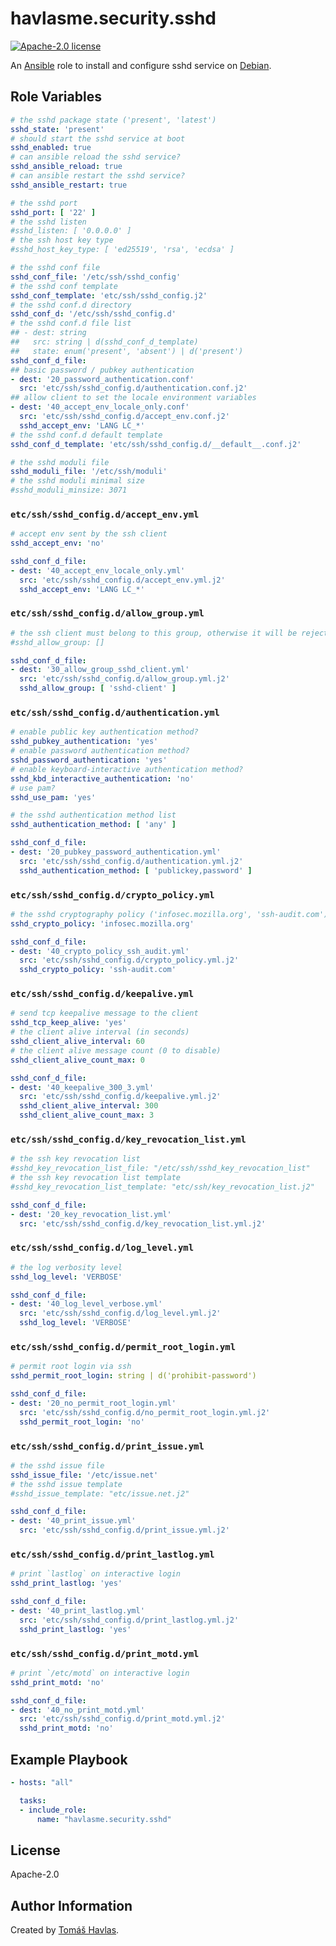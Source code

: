 havlasme.security.sshd
======================

[![Apache-2.0 license][license-image]][license-link]

An [Ansible](https://www.ansible.com/) role to install and configure sshd service on [Debian](https://www.debian.org/).


Role Variables
--------------

```yaml
# the sshd package state ('present', 'latest')
sshd_state: 'present'
# should start the sshd service at boot
sshd_enabled: true
# can ansible reload the sshd service?
sshd_ansible_reload: true
# can ansible restart the sshd service?
sshd_ansible_restart: true

# the sshd port
sshd_port: [ '22' ]
# the sshd listen
#sshd_listen: [ '0.0.0.0' ]
# the ssh host key type
#sshd_host_key_type: [ 'ed25519', 'rsa', 'ecdsa' ]

# the sshd conf file
sshd_conf_file: '/etc/ssh/sshd_config'
# the sshd conf template
sshd_conf_template: 'etc/ssh/sshd_config.j2'
# the sshd conf.d directory
sshd_conf_d: '/etc/ssh/sshd_config.d'
# the sshd conf.d file list
## - dest: string
##   src: string | d(sshd_conf_d_template)
##   state: enum('present', 'absent') | d('present')
sshd_conf_d_file:
## basic password / pubkey authentication
- dest: '20_password_authentication.conf'
  src: 'etc/ssh/sshd_config.d/authentication.conf.j2'
## allow client to set the locale environment variables
- dest: '40_accept_env_locale_only.conf'
  src: 'etc/ssh/sshd_config.d/accept_env.conf.j2'
  sshd_accept_env: 'LANG LC_*'
# the sshd conf.d default template
sshd_conf_d_template: 'etc/ssh/sshd_config.d/__default__.conf.j2'

# the sshd moduli file
sshd_moduli_file: '/etc/ssh/moduli'
# the sshd moduli minimal size
#sshd_moduli_minsize: 3071
```

### `etc/ssh/sshd_config.d/accept_env.yml`

```yaml title='etc/ssh/sshd_config.d/accept_env.yml'
# accept env sent by the ssh client
sshd_accept_env: 'no'
```

```yaml
sshd_conf_d_file:
- dest: '40_accept_env_locale_only.yml'
  src: 'etc/ssh/sshd_config.d/accept_env.yml.j2'
  sshd_accept_env: 'LANG LC_*'
```

### `etc/ssh/sshd_config.d/allow_group.yml`

```yaml title='etc/ssh/sshd_config.d/allow_group.yml'
# the ssh client must belong to this group, otherwise it will be rejected
#sshd_allow_group: []
```

```yaml
sshd_conf_d_file:
- dest: '30_allow_group_sshd_client.yml'
  src: 'etc/ssh/sshd_config.d/allow_group.yml.j2'
  sshd_allow_group: [ 'sshd-client' ]
```

### `etc/ssh/sshd_config.d/authentication.yml`

```yaml title='etc/ssh/sshd_config.d/authentication.yml'
# enable public key authentication method?
sshd_pubkey_authentication: 'yes'
# enable password authentication method?
sshd_password_authentication: 'yes'
# enable keyboard-interactive authentication method?
sshd_kbd_interactive_authentication: 'no'
# use pam?
sshd_use_pam: 'yes'

# the sshd authentication method list
sshd_authentication_method: [ 'any' ]
```

```yaml
sshd_conf_d_file:
- dest: '20_pubkey_password_authentication.yml'
  src: 'etc/ssh/sshd_config.d/authentication.yml.j2'
  sshd_authentication_method: [ 'publickey,password' ]
```

### `etc/ssh/sshd_config.d/crypto_policy.yml`

```yaml title='etc/ssh/sshd_config.d/crypto_policy.yml'
# the sshd cryptography policy ('infosec.mozilla.org', 'ssh-audit.com')
sshd_crypto_policy: 'infosec.mozilla.org'
```

```yaml
sshd_conf_d_file:
- dest: '40_crypto_policy_ssh_audit.yml'
  src: 'etc/ssh/sshd_config.d/crypto_policy.yml.j2'
  sshd_crypto_policy: 'ssh-audit.com'
```

### `etc/ssh/sshd_config.d/keepalive.yml`

```yaml title='etc/ssh/sshd_config.d/keepalive.yml'
# send tcp keepalive message to the client
sshd_tcp_keep_alive: 'yes'
# the client alive interval (in seconds)
sshd_client_alive_interval: 60
# the client alive message count (0 to disable)
sshd_client_alive_count_max: 0
```

```yaml
sshd_conf_d_file:
- dest: '40_keepalive_300_3.yml'
  src: 'etc/ssh/sshd_config.d/keepalive.yml.j2'
  sshd_client_alive_interval: 300
  sshd_client_alive_count_max: 3
```

### `etc/ssh/sshd_config.d/key_revocation_list.yml`

```yaml title='etc/ssh/sshd_config.d/sshd_key_revocation_list.yml'
# the ssh key revocation list
#sshd_key_revocation_list_file: "/etc/ssh/sshd_key_revocation_list"
# the ssh key revocation list template
#sshd_key_revocation_list_template: "etc/ssh/key_revocation_list.j2"
```

```yaml
sshd_conf_d_file:
- dest: '20_key_revocation_list.yml'
  src: 'etc/ssh/sshd_config.d/key_revocation_list.yml.j2'
```

### `etc/ssh/sshd_config.d/log_level.yml`

```yaml title='etc/ssh/sshd_config.d/log_level.yml'
# the log verbosity level
sshd_log_level: 'VERBOSE'
```

```yaml
sshd_conf_d_file:
- dest: '40_log_level_verbose.yml'
  src: 'etc/ssh/sshd_config.d/log_level.yml.j2'
  sshd_log_level: 'VERBOSE'
```

### `etc/ssh/sshd_config.d/permit_root_login.yml`

```yaml title='etc/ssh/sshd_config.d/permit_root_login.yml'
# permit root login via ssh
sshd_permit_root_login: string | d('prohibit-password')
```

```yaml
sshd_conf_d_file:
- dest: '20_no_permit_root_login.yml'
  src: 'etc/ssh/sshd_config.d/no_permit_root_login.yml.j2'
  sshd_permit_root_login: 'no'
```

### `etc/ssh/sshd_config.d/print_issue.yml`

```yaml title='etc/ssh/sshd_config.d/print_issue.yml'
# the sshd issue file
sshd_issue_file: '/etc/issue.net'
# the sshd issue template
#sshd_issue_template: "etc/issue.net.j2"
```

```yaml
sshd_conf_d_file:
- dest: '40_print_issue.yml'
  src: 'etc/ssh/sshd_config.d/print_issue.yml.j2'
```

### `etc/ssh/sshd_config.d/print_lastlog.yml`

```yaml title='etc/ssh/sshd_config.d/print_lastlog.yml'
# print `lastlog` on interactive login
sshd_print_lastlog: 'yes'
```

```yaml
sshd_conf_d_file:
- dest: '40_print_lastlog.yml'
  src: 'etc/ssh/sshd_config.d/print_lastlog.yml.j2'
  sshd_print_lastlog: 'yes'
```

### `etc/ssh/sshd_config.d/print_motd.yml`

```yaml title='etc/ssh/sshd_config.d/print_motd.yml'
# print `/etc/motd` on interactive login
sshd_print_motd: 'no'
```

```yaml
sshd_conf_d_file:
- dest: '40_no_print_motd.yml'
  src: 'etc/ssh/sshd_config.d/print_motd.yml.j2'
  sshd_print_motd: 'no'
```


Example Playbook
----------------

```yaml title="Minimal"
- hosts: "all"

  tasks:
  - include_role:
      name: "havlasme.security.sshd"
```


License
-------

Apache-2.0


Author Information
------------------

Created by [Tomáš Havlas](https://havlas.me/).

[license-image]: https://img.shields.io/badge/license-Apache2.0-blue.svg?style=flat-square
[license-link]: ../../LICENSE
